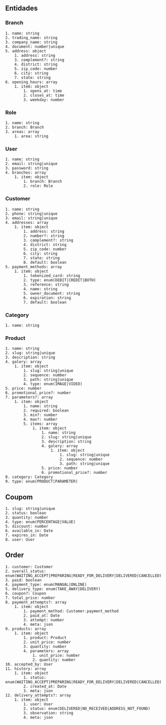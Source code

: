 ## Entidades

### Branch

    1. name: string
    2. trading_name: string
    3. company_name: string
    4. document: number|unique
    5. address: object
        1. address: string
        3. complement?: string
        4. district: string
        5. zip_code: number
        6. city: string
        7. state: string
    6. opening_hours: array
        1. item: object
            1. opens_at: time
            2. closes_at: time
            3. weekday: number

### Role

    1. name: string
    2. branch: Branch
    3. areas: array
        1. area: string

### User

    1. name: string
    2. email: string|unique
    3. password: string
    4. branches: array
        1. item: object
            1. branch: Branch
            2. role: Role

### Customer

    1. name: string
    2. phone: string|unique
    3. email: string|unique
    4. addresses: array
        1. item: object
            1. address: string
            2. number?: string
            3. complement?: string
            4. district: string
            5. zip_code: number
            6. city: string
            7. state: string
            8. default: boolean
    5. payment_methods: array
        1. item: object
            1. tokenized_card: string
            2. type: enum(DEBIT|CREDIT|BOTH)
            3. reference: string
            4. name: string
            5. owner_document: string
            6. expiration: string
            7. default: boolean

### Category

    1. name: string

### Product

    1. name: string
    2. slug: string|unique
    3. description: string
    4. galery: array
        1. item: object
            1. slug: string|unique
            2. sequence: number
            3. path: string|unique
            4. type: enum(IMAGE|VIDEO)
    5. price: number
    6. promotional_price?: number
    7. parameters?: array
        1. item: object
            1. name: string
            2. required: boolean
            3. min?: number
            4. max?: number
            5. items: array
                1. item: object
                    1. name: string
                    2. slug: string|unique
                    3. description: string
                    4. galery: array
                        1. item: object
                            1. slug: string|unique
                            2. sequence: number
                            3. path: string|unique
                    5. price: number
                    6. promotional_price?: number
    8. category: Category
    9. type: enum(PRODUCT|PARAMETER)

## Coupom

    1. slug: string|unique
    2. status: boolean
    3. quantity: number
    4. type: enum(PERCENTAGE|VALUE)
    5. discount: number
    6. available_in: Date
    7. expires_in: Date
    8. user: User

## Order

    1. customer: Customer
    2. overall_status: enum(WAITING_ACCEPT|PREPARING|READY_FOR_DELIVERY|DELIVERED|CANCELLED)
    3. paid: boolean
    4. payment_type: enum(MANUAL|ONLINE)
    5. delivery_type: enum(TAKE_AWAY|DELIVERY)
    6. coupon?: Coupon
    7. total_price: number
    8. payment_attempts?: array
        1. item: object
            1. payment_method: Customer.payment_method
            2. paid_at: Date
            3. attempt: number
            4. meta: json
    9. products: array
        1. item: object
            1. product: Product
            2. unit_price: number
            3. quantity: number
            4. parameters: array
                1. unit_price: number
                2. quantity: number
    10. accepted_by: User
    11. history: array
        1. item: object
            1. status: enum(WAITING_ACCEPT|PREPARING|READY_FOR_DELIVERY|DELIVERED|CANCELLED)
            2. created_at: Date
            3. meta: json
    12. delivery_attempts?: array
        1. item: object
            1. user: User
            2. status: enum(DELIVERED|NO_RECEIVED|ADDRESS_NOT_FOUND)
            3. observation: string
            4. meta: json
